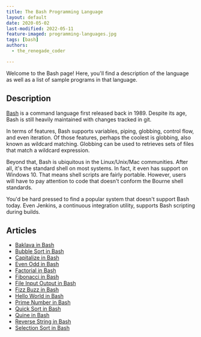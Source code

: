```yaml
---
title: The Bash Programming Language
layout: default
date: 2020-05-02
last-modified: 2022-05-11
feature-imaged: programming-languages.jpg
tags: [bash]
authors:
  - the_renegade_coder

---
```


Welcome to the Bash page! Here, you'll find a description of the language as well as a list of sample programs in that language.

## Description

[Bash][1] is a command language first released back in 1989. Despite its age, Bash is 
still heavily maintained with changes tracked in git.

In terms of features, Bash supports variables, piping, globbing, control flow,
and even iteration. Of those features, perhaps the coolest is globbing, also
known as wildcard matching. Globbing can be used to retrieves sets of files that
match a wildcard expression.

Beyond that, Bash is ubiquitous in the Linux/Unix/Mac communities. After all,
it's the standard shell on most systems. In fact, it even has support on
Windows 10. That means shell scripts are fairly portable. However, users will
have to pay attention to code that doesn't conform the Bourne shell standards.

You'd be hard pressed to find a popular system that doesn't support Bash today.
Even Jenkins, a continuous integration utility, supports Bash scripting during
builds.

[1]: https://en.wikipedia.org/wiki/Bash_(Unix_shell)


## Articles

- [Baklava in Bash](https://sampleprograms.io/projects/baklava/bash)
- [Bubble Sort in Bash](https://sampleprograms.io/projects/bubble-sort/bash)
- [Capitalize in Bash](https://sampleprograms.io/projects/capitalize/bash)
- [Even Odd in Bash](https://sampleprograms.io/projects/even-odd/bash)
- [Factorial in Bash](https://sampleprograms.io/projects/factorial/bash)
- [Fibonacci in Bash](https://sampleprograms.io/projects/fibonacci/bash)
- [File Input Output in Bash](https://sampleprograms.io/projects/file-input-output/bash)
- [Fizz Buzz in Bash](https://sampleprograms.io/projects/fizz-buzz/bash)
- [Hello World in Bash](https://sampleprograms.io/projects/hello-world/bash)
- [Prime Number in Bash](https://sampleprograms.io/projects/prime-number/bash)
- [Quick Sort in Bash](https://sampleprograms.io/projects/quick-sort/bash)
- [Quine in Bash](https://sampleprograms.io/projects/quine/bash)
- [Reverse String in Bash](https://sampleprograms.io/projects/reverse-string/bash)
- [Selection Sort in Bash](https://sampleprograms.io/projects/selection-sort/bash)